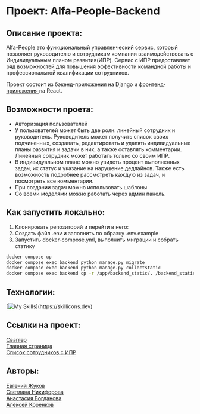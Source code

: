 # Проект: Alfa-People-Backend

## Описание проекта:
Alfa-People это функциональный управленческий сервис, который позволяет руководителю и сотрудникам компании взаимодействовать с Индивидуальным планом развития(ИПР). Сервис с ИПР предоставляет ряд возможностей для повышения эффективности командной работы и профессиональной квалификации сотрудников.

Проект состоит из бэкенд-приложения на Django и [фронтенд-приложения ](https://github.com/Sattturday/alfa-frontend/tree/develop?tab=readme-ov-file#%D0%BF%D1%80%D0%BE%D0%B5%D0%BA%D1%82-alfa-people-frontend "Перейти в репозиторий frontend")  на React.

## Возможности проета:

- Авторизация пользователей
- У пользователей может быть две роли: линейный сотрудник и руководитель. Руководитель может получить список своих подчиненных, создавать, редактировать и удалять индивидуальные планы развития и задачи в них, а также оставлять комментарии.   
Линейный сотрудник может работать только со своим ИПР. 
- В индивидуальном плане можно увидеть процент выполненных задач, их статус и указание на нарушение дедлайнов. Также есть возможность подробнее рассмотреть каждую из задач, и посмотреть все комментарии. 
- При создании задач можно использовать шаблоны
- Со всеми моделями можно работать через админ панель.

## Как запустить локально:

1. Клонировать репозиторий и перейти в него:
2. Cоздать файл .env и заполнить по образцу .env.example
3. Запустить docker-compose.yml, выполнить миграции и собрать статику

```bash
docker compose up
docker compose exec backend python manage.py migrate
docker compose exec backend python manage.py collectstatic
docker compose exec backend cp -r /app/backend_static/. /backend_static/static/
```

## Технологии: 
[![My Skills](https://skillicons.dev/icons?i=py,docker,postgres,django,nginx,)](https://skillicons.dev)

## Cсылки на проект:

[Сваггер](https://84.201.133.120:8000/swagger)  
[Главная страница](https://84.201.133.120:8000/ )  
[Cписок сотрудников с ИПР](https://84.201.133.120:8000/api/v1/employee/my_employee/ ) 

## Авторы:  

[Евгений Жуков](https://github.com/zhukov1414 )   
[Светлана Никифорова](https://github.com/NikiSv)   
[Анастасия Богданова](https://github.com/Anastasia289/)   
[Алексей Коренков](https://github.com/GodAlexK )   
